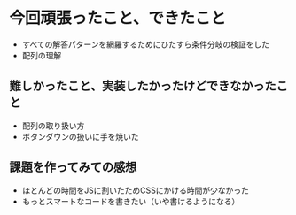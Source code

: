 <!-- readme.md -->

# 今回頑張ったこと、できたこと
- すべての解答パターンを網羅するためにひたすら条件分岐の検証をした
- 配列の理解

## 難しかったこと、実装したかったけどできなかったこと
- 配列の取り扱い方
- ボタンダウンの扱いに手を焼いた

## 課題を作ってみての感想
- ほとんどの時間をJSに割いたためCSSにかける時間が少なかった
- もっとスマートなコードを書きたい（いや書けるようになる）